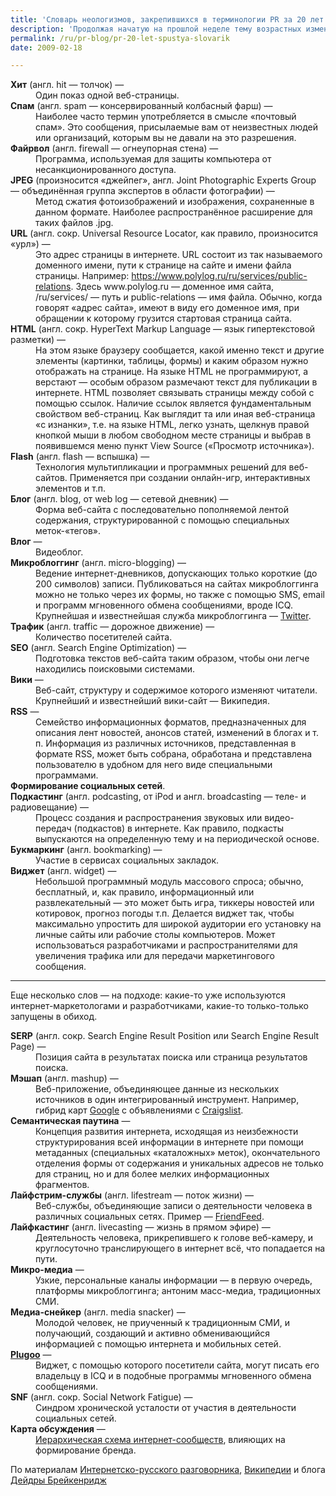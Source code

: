 ```yaml
---
title: 'Словарь неологизмов, закрепившихся в терминологии PR за 20 лет'
description: 'Продолжая начатую на прошлой неделе тему возрастных изменений нашей профессии, публикуем словарь неологизмов, вошедших в лексикон пиарщиков за истекшие 20 лет.'
permalink: /ru/pr-blog/pr-20-let-spustya-slovarik
date: 2009-02-18

---
```


<dl>

<dt><strong>Хит</strong> (англ. hit — толчок) —</dt>

<dd>Один показ одной веб-страницы.</dd>

<dt><strong>Спам</strong> (англ. spam — консервированный колбасный фарш) —</dt>

<dd>Наиболее часто термин употребляется в смысле «почтовый спам». Это сообщения, присылаемые вам от неизвестных людей или организаций, которым вы не давали на это разрешения. </dd>

<dt><strong>Файрвол</strong> (англ. firewall — огнеупорная стена) —</dt>

<dd>Программа, используемая для защиты компьютера от несанкционированного доступа.</dd>

<dt><strong>JPEG</strong> (произносится «джейпег», англ. Joint Photographic Experts Group — объединённая группа экспертов в области фотографии) —</dt>

<dd>Метод сжатия фотоизображений и изображения, сохраненные в данном формате. Наиболее распространённое расширение для таких файлов .jpg.</dd>

<dt><strong>URL</strong> (англ. сокр. Universal Resource Locator, как правило, произносится «урл») —</dt>

<dd>Это адрес страницы в интернете. URL состоит из так называемого доменного имени, пути к странице на сайте и имени файла страницы. Например: <a href="/ru/services/public-relations">https://www.polylog.ru/ru/services/public-relations</a>. Здесь www.polylog.ru — доменное имя сайта, /ru/services/ — путь и public-relations — имя файла. Обычно, когда говорят «адрес сайта», имеют в виду его доменное имя, при обращении к которому грузится стартовая страница сайта.</dd>

<dt><strong>HTML</strong> (англ. сокр. HyperText Markup Language — язык гипертекстовой разметки) —</dt>

<dd>На этом языке браузеру сообщается, какой именно текст и другие элементы (картинки, таблицы, формы) и каким образом нужно отображать на странице. На языке HTML не программируют, а верстают — особым образом размечают текст для публикации в интернете. HTML позволяет связывать страницы между собой с помощью ссылок. Наличие ссылок является фундаментальным свойством веб-страниц. Как выглядит та или иная веб-страница «с изнанки», т.е. на языке HTML, легко узнать, щелкнув правой кнопкой мыши в любом свободном месте страницы и выбрав в появившемся меню пункт View Source («Просмотр источника»).</dd>

<dt><strong>Flash</strong> (англ. flash — вспышка) —</dt>

<dd>Технология мультипликации и программных решений для веб-сайтов. Применяется при создании онлайн-игр, интерактивных элементов и т.п.</dd>

<dt><strong>Блог</strong> (англ. blog, от web log — сетевой дневник) —</dt>

<dd>Форма веб-сайта с последовательно пополняемой лентой содержания, структурированной с помощью специальных меток-«тегов».</dd>

<dt><strong>Влог</strong> —</dt>

<dd>Видеоблог.</dd>

<dt><strong>Микроблоггинг</strong> (англ. micro-blogging) —</dt>

<dd>Ведение интернет-дневников, допускающих только короткие (до 200 символов) записи. Публиковаться на сайтах микроблоггинга можно не только через их формы, но также с помощью SMS, email и программ мгновенного обмена сообщениями, вроде ICQ. Крупнейшая и известнейшая служба микроблоггинга — <a href="http://twitter.com/" target="_blank" rel="noopener noreferrer">Twitter</a>.</dd>

<dt><strong>Трафик</strong> (англ. traffic — дорожное движение) —</dt>

<dd>Количество посетителей сайта.</dd>

<dt><strong>SEO</strong> (англ. Search Engine Optimization) —</dt>

<dd>Подготовка текстов веб-сайта таким образом, чтобы они легче находились поисковыми системами.</dd>

<dt><strong>Вики</strong> —</dt>

<dd>Веб-сайт, структуру и содержимое которого изменяют читатели. Крупнейший и известнейший вики-сайт — Википедия.</dd>

<dt><strong>RSS</strong> —</dt>

<dd>Семейство информационных форматов, предназначенных для описания лент новостей, анонсов статей, изменений в блогах и т. п. Информация из различных источников, представленная в формате RSS, может быть собрана, обработана и представлена пользователю в удобном для него виде специальными программами.</dd>

<dt><strong>Формирование социальных сетей</strong>.</dt>

<dt><strong>Подкастинг</strong> (англ. podcasting, от iPod и англ. broadcasting — теле- и радиовещание) —</dt>

<dd>Процесс создания и распространения звуковых или видео-передач (подкастов) в интернете. Как правило, подкасты выпускаются на определенную тему и на периодической основе.</dd>

<dt><strong>Букмаркинг</strong> (англ. bookmarking) —</dt>

<dd>Участие в сервисах социальных закладок.</dd>

<dt><strong>Виджет</strong> (англ. widget) —</dt>

<dd>Небольшой программный модуль массового спроса; обычно, бесплатный, и, как правило, информационный или развлекательный — это может быть игра, тиккеры новостей или котировок, прогноз погоды т.п. Делается виджет так, чтобы максимально упростить для широкой аудитории его установку на личные сайты или рабочие столы компьютеров. Может использоваться разработчиками и распространителями для увеличения трафика или для передачи маркетингового сообщения.</dd>

</dl>

<hr>
<p>Еще несколько слов — на подходе: какие-то уже используются интернет-маркетологами и разработчиками, какие-то только-только запущены в обиход.</p>
<dl>

<dt><strong>SERP</strong> (англ. сокр. Search Engine Result Position или Search Engine Result Page) —</dt>

<dd>Позиция сайта в результатах поиска или страница результатов поиска.</dd>

<dt><strong>Мэшап</strong> (англ. mashup) —</dt>

<dd>Веб-приложение, объединяющее данные из нескольких источников в один интегрированный инструмент. Например, гибрид карт <a href="http://ru.wikipedia.org/wiki/Google_Maps" title="Google Maps" target="_blank" rel="noopener noreferrer">Google</a> с объявлениями с <a href="http://ru.wikipedia.org/w/index.php?title=Craigslist&amp;action=edit&amp;redlink=1" title="Craigslist (страница отсутствует)" target="_blank" rel="noopener noreferrer">Craigslist</a>.</dd>

<dt><strong>Семантическая паутина</strong> —</dt>

<dd>Концепция развития интернета, исходящая из неизбежности структурирования всей информации в интернете при помощи метаданных (специальных «каталожных» меток), окончательного отделения формы от содержания и уникальных адресов не только для страниц, но и для более мелких информационных фрагментов.</dd>

<dt><strong>Лайфстрим-службы</strong> (англ. lifestream — поток жизни) —</dt>

<dd>Веб-службы, объединяющие записи о деятельности человека в различных социальных сетях. Пример — <a href="http://friendfeed.com/" target="_blank" rel="noopener noreferrer">FriendFeed</a>.</dd>

<dt><strong>Лайфкастинг</strong> (англ. livecasting — жизнь в прямом эфире) —</dt>

<dd>Деятельность человека, прикрепившего к голове веб-камеру, и круглосуточно транслирующего в интернет всё, что попадается на пути.</dd>

<dt><strong>Микро-медиа</strong> —</dt>

<dd>Узкие, персональные каналы информации — в первую очередь, платформы микроблоггинга; антоним масс-медиа, традиционных СМИ.</dd>

<dt><strong>Медиа-снейкер</strong> (англ. media snacker) —</dt>

<dd>Молодой человек, не приученный к традиционным СМИ, и получающий, создающий и активно обменивающийся информацией с помощью интернета и мобильных сетей.</dd>

<dt><strong><a href="http://www.plugoo.com/" target="_blank" rel="noopener noreferrer">Plugoo</a></strong> —</dt>

<dd>Виджет, с помощью которого посетители сайта, могут писать его владельцу в ICQ и в подобные программы мгновенного обмена сообщениями.</dd>

<dt><strong>SNF</strong> (англ. сокр. Social Network Fatigue) —</dt>

<dd>Синдром хронической усталости от участия в деятельности социальных сетей. </dd>

<dt><strong>Карта обсуждения</strong> —</dt>

<dd><a href="http://www.briansolis.com/2009/02/top-social-brands-of-2008-whats-your.html" target="_blank" rel="noopener noreferrer">Иерархическая схема интернет-сообществ</a>, влияющих на формирование бренда.</dd>

</dl>
<p>По материалам <a href="http://slovari.yandex.ru/dict/internet" target="_blank" rel="noopener noreferrer">Интернетско-русского разговорника</a>, <a href="http://ru.wikipedia.org/" target="_blank" rel="noopener noreferrer">Википедии</a> и блога <a href="http://deirdrebreakenridge.com/2009/01/new-pr-vocabulary/" target="_blank" rel="noopener noreferrer">Дейдры Брейкенридж</a></p>

